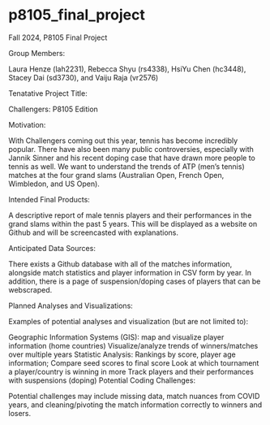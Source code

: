 # p8105_final_project
Fall 2024, P8105 Final Project

Group Members:

Laura Henze (lah2231), Rebecca Shyu (rs4338), HsiYu Chen (hc3448), Stacey Dai (sd3730), and Vaiju Raja (vr2576)

Tenatative Project Title:

Challengers: P8105 Edition

Motivation:

With Challengers coming out this year, tennis has become incredibly popular. There have also been many public controversies, especially with Jannik Sinner and his recent doping case that have drawn more people to tennis as well. We want to understand the trends of ATP (men’s tennis) matches at the four grand slams (Australian Open, French Open, Wimbledon, and US Open).

Intended Final Products:

A descriptive report of male tennis players and their performances in the grand slams within the past 5 years. This will be displayed as a website on Github and will be screencasted with explanations.

Anticipated Data Sources:

There exists a Github database with all of the matches information, alongside match statistics and player information in CSV form by year. In addition, there is a page of suspension/doping cases of players that can be webscraped.

Planned Analyses and Visualizations:

Examples of potential analyses and visualization (but are not limited to):

Geographic Information Systems (GIS): map and visualize player information (home countries)
Visualize/analyze trends of winners/matches over multiple years
Statistic Analysis: Rankings by score, player age information; Compare seed scores to final score
Look at which tournament a player/country is winning in more
Track players and their performances with suspensions (doping)
Potential Coding Challenges:

Potential challenges may include missing data, match nuances from COVID years, and cleaning/pivoting the match information correctly to winners and losers.